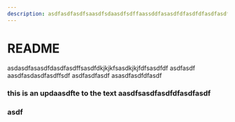 ```yaml
---
description: asdfasdfasdfsaasdfsdaasdfsdffaassddfasasdfdfasdfdfasdfasdfasdfaasdfasdfsdfasdf
---
```


# README

asdasdfasasdfdasdfasdffsasdfdkjkjkfsasdkjkjfdfsasdfdf asdfasdf aasdfasdasdfasdffsdf asdfasdfasdf asasdfasdfdfasdf

### this is an updaasdfte to the text aasdfsasdfasdfdfasdfasdf

### asdf
